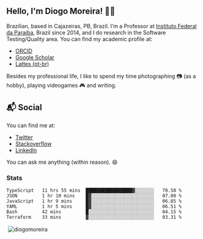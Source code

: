 ## Hello, I'm Diogo Moreira! 👋🏻

Brazilian, based in Cajazeiras, PB, Brazil.
I’m a Professor at [Instituto Federal da Paraíba](https://ifpb.edu.br), Brazil since 2014, and I do research in the Software Testing/Quality area. You can find my academic profile at:

- [ORCID](https://orcid.org/0000-0003-1803-6565)
- [Google Scholar](https://scholar.google.com.br/citations?hl=pt-BR&user=DlSdlvEAAAAJ)
- [Lattes (pt-br)](http://buscatextual.cnpq.br/buscatextual/visualizacv.do?id=K4384159A1)

Besides my professional life, I like to spend my time photographing 📷 (as a hobby), playing videogames 🎮 and writing.

## 📬 Social

You can find me at:

- [Twitter](https://twitter.com/diogodmoreira)
- [Stackoverflow](https://stackoverflow.com/users/1541533/diogo-moreira)
- [LinkedIn](https://linkedin.com/in/diogodmoreira)

You can ask me anything (within reason). 😄

### Stats

<!--START_SECTION:waka-->

```text
TypeScript   11 hrs 55 mins  █████████████████▓░░░░░░░   70.58 %
JSON         1 hr 10 mins    █▓░░░░░░░░░░░░░░░░░░░░░░░   07.00 %
JavaScript   1 hr 9 mins     █▓░░░░░░░░░░░░░░░░░░░░░░░   06.85 %
YAML         1 hr 5 mins     █▓░░░░░░░░░░░░░░░░░░░░░░░   06.51 %
Bash         42 mins         █░░░░░░░░░░░░░░░░░░░░░░░░   04.15 %
Terraform    33 mins         ▓░░░░░░░░░░░░░░░░░░░░░░░░   03.31 %
```

<!--END_SECTION:waka-->

<p>&nbsp;<img align="center" src="https://github-readme-stats.vercel.app/api?username=diogomoreira&show_icons=true&theme=dark&locale=en" alt="diogomoreira" /></p>
